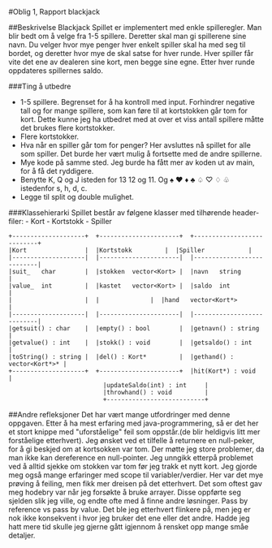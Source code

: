 #Oblig 1, Rapport blackjack

##Beskrivelse
Blackjack
Spillet er implementert med enkle spilleregler. Man blir bedt om å velge fra 1-5 spillere. Deretter skal man gi spillerene sine navn. Du velger hvor mye penger hver enkelt spiller skal ha med seg til bordet, og deretter hvor mye de skal satse for hver runde. Hver spiller får vite det ene av dealeren sine kort, men begge sine egne. Etter hver runde oppdateres spillernes saldo.

###Ting å utbedre
- 1-5 spillere. Begrenset for å ha kontroll med input. Forhindrer negative tall og for mange spillere, som kan føre til at kortstokken går tom for kort. Dette kunne jeg ha utbedret med at over et viss antall spillere måtte det brukes flere kortstokker.
- Flere kortstokker.
- Hva når en spiller går tom for penger? Her avsluttes nå spillet for alle som spiller. Det burde her vært mulig å fortsette med de andre spillerne.
- Mye kode på samme sted. Jeg burde ha fått mer av koden ut av main, for å få det ryddigere.
- Benytte K, Q og J isteden for 13 12 og 11. Og ♠ ♥ ♦ ♣ ♤ ♡ ♢ ♧ istedenfor s, h, d, c.
- Legge til split og double mulighet.


###Klassehierarki
	Spillet består av følgene klasser med tilhørende header-filer:
	- Kort
	- Kortstokk
	- Spiller
	
	+--------------------+	+----------------------+  +---------------------------+
	|Kort                |	|Kortstokk	       |  |Spiller		      |
	|--------------------|	|----------------------|  |---------------------------|
	|suit_	 char	     |	|stokken  vector<Kort> |  |navn	  string	      |
	|value_	 int	     |	|kastet	  vector<Kort> |  |saldo  int		      |
	|                    |  |		       |  |hand	  vector<Kort*>	      |
	|--------------------|  |----------------------|  |---------------------------|
	|getsuit() : char    |	|empty() : bool	       |  |getnavn() : string	      |
	|getvalue() : int    |	|stokk() : void	       |  |getsaldo() : int	      |
	|toString() : string |	|del() : Kort*	       |  |gethand() : vector<Kort*>* |
	+--------------------+	+----------------------+  |hit(Kort*) : void	      |
							  |updateSaldo(int) : int     |
							  |throwhand() : void	      |
							  +---------------------------+

	 
##Andre refleksjoner
Det har vært mange utfordringer med denne oppgaven. Etter å ha mest erfaring med java-programmering, så er det her et stort knippe med "uforståelige" feil som oppstår.(de blir heldigvis litt mer forståelige etterhvert).
Jeg ønsket ved et tilfelle å returnere en null-peker, for å gi beskjed om at kortsokken var tom. Der møtte jeg store problemer, da man ikke kan dereference en null-pointer. Jeg unngikk etterpå problemet ved å alltid sjekke om stokken var tom før jeg trakk et nytt kort.
Jeg gjorde meg også mange erfaringer med scope til variabler/verdier. Her var det mye prøving å feiling, men fikk mer dreisen på det etterhvert.
Det som oftest gav meg hodebry var når jeg forsøkte å bruke arrayer. Disse oppførte seg sjelden slik jeg ville, og endte ofte med å finne andre løsninger.
Pass by reference vs pass by value. Det ble jeg etterhvert flinkere på, men jeg er nok ikke konsekvent i hvor jeg bruker det ene eller det andre. Hadde jeg hatt mere tid skulle jeg gjerne gått igjennom å rensket opp mange småe detaljer.
